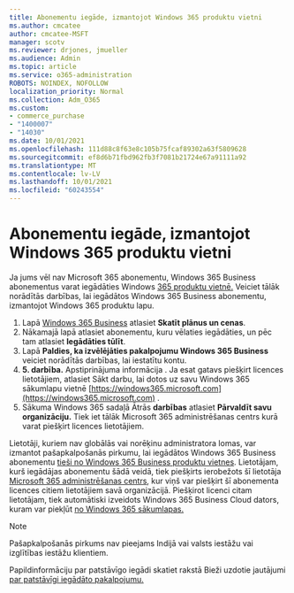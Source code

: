 ```yaml
---
title: Abonementu iegāde, izmantojot Windows 365 produktu vietni
ms.author: cmcatee
author: cmcatee-MSFT
manager: scotv
ms.reviewer: drjones, jmueller
ms.audience: Admin
ms.topic: article
ms.service: o365-administration
ROBOTS: NOINDEX, NOFOLLOW
localization_priority: Normal
ms.collection: Adm_O365
ms.custom:
- commerce_purchase
- "1400007"
- "14030"
ms.date: 10/01/2021
ms.openlocfilehash: 111d88c8f63e8c105b75fcaf89302a63f5809628
ms.sourcegitcommit: ef8d6b71fbd962fb3f7081b21724e67a91111a92
ms.translationtype: MT
ms.contentlocale: lv-LV
ms.lasthandoff: 10/01/2021
ms.locfileid: "60243554"
---
```

# <a name="buy-subscriptions-through-the-windows-365-products-site"></a>Abonementu iegāde, izmantojot Windows 365 produktu vietni

Ja jums vēl nav Microsoft 365 abonementu, Windows 365 Business abonementus varat iegādāties Windows [365 produktu vietnē.](https://www.microsoft.com/windows-365/business/compare-plans-pricing?rtc=1) Veiciet tālāk norādītās darbības, lai iegādātos Windows 365 Business abonementu, izmantojot Windows 365 produktu lapu.

1. Lapā [Windows 365 Business](https://www.microsoft.com/windows-365/business?rtc=1) atlasiet **Skatīt plānus un cenas**.
2. Nākamajā lapā atlasiet abonementu, kuru vēlaties iegādāties, un pēc tam atlasiet **Iegādāties tūlīt**.
3. Lapā **Paldies, ka izvēlējāties pakalpojumu Windows 365 Business** veiciet norādītās darbības, lai iestatītu kontu.
4. **5. darbība.** Apstiprinājuma informācija . Ja esat gatavs piešķirt  licences lietotājiem, atlasiet Sākt darbu, lai dotos uz savu Windows 365 sākumlapu vietnē [https://windows365.microsoft.com](https://windows365.microsoft.com) .
5. Sākuma Windows 365 sadaļā Ātrās **darbības** atlasiet **Pārvaldīt savu organizāciju.** Tiek iet tālāk Microsoft 365 administrēšanas centrs kurā varat piešķirt licences lietotājiem.

Lietotāji, kuriem nav globālās vai norēķinu administratora lomas, var izmantot pašapkalpošanās pirkumu, lai iegādātos Windows 365 Business abonementu [tieši no Windows 365 Business produktu vietnes](https://www.microsoft.com/windows-365/business?rtc=1). Lietotājam, kurš iegādājas abonementu šādā veidā, tiek piešķirts ierobežots šī lietotāja [Microsoft 365 administrēšanas centrs](https://go.microsoft.com/fwlink/p/?linkid=2024339), kur viņš var piešķirt šī abonementa licences citiem lietotājiem savā organizācijā. Piešķirot licenci citam lietotājam, tiek automātiski izveidots Windows 365 Business Cloud dators, kuram var piekļūt [no Windows 365 sākumlapas.](https://windows365.microsoft.com/)

> [!NOTE]
> Pašapkalpošanās pirkums nav pieejams Indijā vai valsts iestāžu vai izglītības iestāžu klientiem.

Papildinformāciju par patstāvīgo iegādi skatiet rakstā Bieži uzdotie jautājumi [par patstāvīgi iegādāto pakalpojumu.](https://docs.microsoft.com/microsoft-365/commerce/subscriptions/self-service-purchase-faq)
